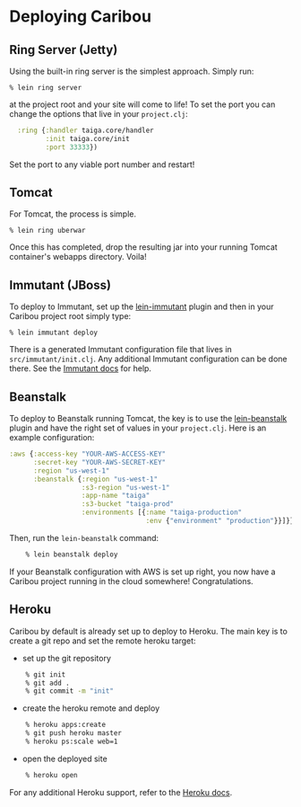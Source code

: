 # Deploying Caribou

## Ring Server (Jetty)

Using the built-in ring server is the simplest approach.  Simply run:

    % lein ring server

at the project root and your site will come to life!  To set the port you can
change the options that live in your `project.clj`:

```clj
  :ring {:handler taiga.core/handler
         :init taiga.core/init
         :port 33333})
```

Set the port to any viable port number and restart!

## Tomcat

For Tomcat, the process is simple.

    % lein ring uberwar

Once this has completed, drop the resulting jar into your running Tomcat
container's webapps directory.  Voila!

## Immutant (JBoss)

To deploy to Immutant, set up the
[lein-immutant](http://github.com/immutant/lein-immutant) plugin and then in
your Caribou project root simply type:

    % lein immutant deploy

There is a generated Immutant configuration file that lives in
`src/immutant/init.clj`.  Any additional Immutant configuration can be done
there.  See the [Immutant docs](http://immutant.org/) for help.

## Beanstalk

To deploy to Beanstalk running Tomcat, the key is to use the
[lein-beanstalk](http://github.com/weavejester/lein-beanstalk) plugin and have
the right set of values in your `project.clj`.  Here is an example configuration:

```clj
:aws {:access-key "YOUR-AWS-ACCESS-KEY"
      :secret-key "YOUR-AWS-SECRET-KEY"
      :region "us-west-1"
      :beanstalk {:region "us-west-1"
                  :s3-region "us-west-1"
                  :app-name "taiga"
                  :s3-bucket "taiga-prod"
                  :environments [{:name "taiga-production"
                                  :env {"environment" "production"}}]}}
```

Then, run the `lein-beanstalk` command:

```bash
    % lein beanstalk deploy
```

If your Beanstalk configuration with AWS is set up right, you now have a Caribou
project running in the cloud somewhere!  Congratulations.

## Heroku

Caribou by default is already set up to deploy to Heroku.  The main key is to
create a git repo and set the remote heroku target:

* set up the git repository

```bash
    % git init
    % git add .
    % git commit -m "init"
```

* create the heroku remote and deploy

```bash
    % heroku apps:create
    % git push heroku master
    % heroku ps:scale web=1
```

* open the deployed site

```bash
    % heroku open
```

For any additional Heroku support, refer to the [Heroku docs](http://devcenter.heroku.com/articles/clojure).


